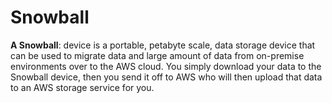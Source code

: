 # Snowball
**A Snowball**: device is a portable, petabyte scale, data storage device that can be used to migrate data and large amount of data
from on-premise environments over to the AWS cloud. You simply download your data to the Snowball device, then you send it off to AWS who will then upload that data to an AWS storage service for you. 